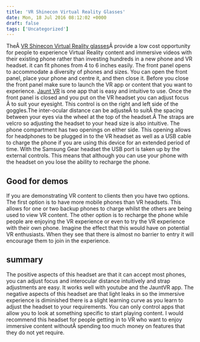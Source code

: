 ```yaml
---
title: 'VR Shinecon Virtual Reality Glasses'
date: Mon, 18 Jul 2016 08:12:02 +0000
draft: false
tags: ['Uncategorized']
---
```


TheÂ [VR Shinecon Virtual Reality glasses](https://www.amazon.com/gp/product/B01DBQUSQK/ref=as_li_tl?ie=UTF8&tag=mainvision-20&camp=1789&creative=9325&linkCode=as2&creativeASIN=B01DBQUSQK&linkId=3699a5079a05b0632ab7669e075fcfec)Â provide a low cost opportunity for people to experience Virtual Reality content and immersive videos with their existing phone rather than investing hundreds in a new phone and VR headset. it can fit phones from 4 to 6 inches easily. The front panel opens to accommodate a diversity of phones and sizes. You can open the front panel, place your phone and centre it, and then close it. Before you close the front panel make sure to launch the VR app or content that you want to experience. [Jaunt VR](https://play.google.com/store/apps/details?id=com.jauntvr.android.player.cardboard) is one app that is easy and intuitive to use. Once the front panel is closed and you put on the VR headset you can adjust focus Â to suit your eyesight. This control is on the right and left side of the goggles.The inter-ocular distance can be adjusteÂ to suitÂ the spacing between your eyes via the wheel at the top of the headset.Â The straps are velcro so adjusting the headset to your head size is also intuitive. The phone compartment has two openings on either side. This opening allows for headphones to be plugged in to the VR headset as well as a USB cable to charge the phone if you are using this device for an extended period of time. With the Samsung Gear headset the USB port is taken up by the external controls. This means that although you can use your phone with the headset on you lose the ability to recharge the phone.

Good for demos
--------------

If you are demonstrating VR content to clients then you have two options. The first option is to have more mobile phones than VR headsets. This allows for one or two backup phones to charge whilst the others are being used to view VR content. The other option is to recharge the phone while people are enjoying the VR experience or even to try the VR experience with their own phone. Imagine the effect that this would have on potential VR enthusiasts. When they see that there is almost no barrier to entry it will encourage them to join in the experience.

summary
-------

The positive aspects of this headset are that it can accept most phones, you can adjust focus and interocular distance intuitively and strap adjustments are easy. It works well with youtube and the JauntVR app. The negative aspects of this headset are that light leaks in so the immersive experience is diminished there is a slight learning curve as you learn to adjust the headset to your requirements. You can only control apps that allow you to look at something specific to start playing content. I would recommend this headset for people getting in to VR who want to enjoy immersive content withoutÂ spending too much money on features that they do not yet require.